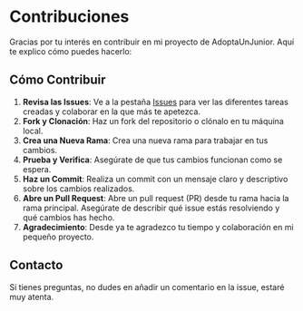 # Contribuciones

Gracias por tu interés en contribuir en mi proyecto de AdoptaUnJunior. Aquí te explico cómo puedes hacerlo:

## Cómo Contribuir

1. **Revisa las Issues**: Ve a la pestaña [Issues](https://github.com/ReyesMorales/AdoptaUnJunior/issues) para ver las diferentes tareas creadas y colaborar en la que más te apetezca.
2. **Fork y Clonación**: Haz un fork del repositorio o clónalo en tu máquina local.
3. **Crea una Nueva Rama**: Crea una nueva rama para trabajar en tus cambios. 
4. **Prueba y Verifica**: Asegúrate de que tus cambios funcionan como se espera.
5. **Haz un Commit**: Realiza un commit con un mensaje claro y descriptivo sobre los cambios realizados.
6. **Abre un Pull Request**: Abre un pull request (PR) desde tu rama hacia la rama principal. Asegúrate de describir qué issue estás resolviendo y qué cambios has hecho.
7. **Agradecimiento**: Desde ya te agradezco tu tiempo y colaboración en mi pequeño proyecto.

## Contacto

Si tienes preguntas, no dudes en añadir un comentario en la issue, estaré muy atenta.
